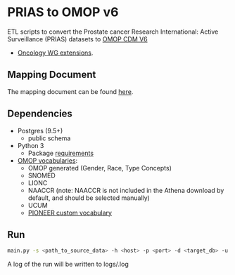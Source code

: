 # PRIAS to OMOP v6
ETL scripts to convert the Prostate cancer Research International: Active Surveillance (PRIAS) datasets to [OMOP CDM V6](https://github.com/OHDSI/CommonDataModel/tree/v6.0.0) 
+ [Oncology WG extensions](https://github.com/OHDSI/OncologyWG/wiki).

## Mapping Document
The mapping document can be found [here](https://thehyve.github.io/ohdsi-etl-prias/).

## Dependencies
- Postgres (9.5+)
    - public schema
- Python 3
    - Package [requirements](https://github.com/thehyve/ohdsi-etl-prias/blob/master/requirements.txt)
- [OMOP vocabularies](http://athena.ohdsi.org/vocabulary/list):
    - OMOP generated (Gender, Race, Type Concepts)
    - SNOMED
    - LIONC
    - NAACCR (note: NAACCR is not included in the Athena download by default, and should be selected manually)
    - UCUM
    - [PIONEER custom vocabulary](https://github.com/thehyve/ohdsi-omop-pioneer/blob/master/pioneer_custom_vocabulary/pioneer_concepts.csv)

## Run
```bash
main.py -s <path_to_source_data> -h <host> -p <port> -d <target_db> -u <user_name> -w <password>
```
A log of the run will be written to logs/<timestamp><version>.log    


